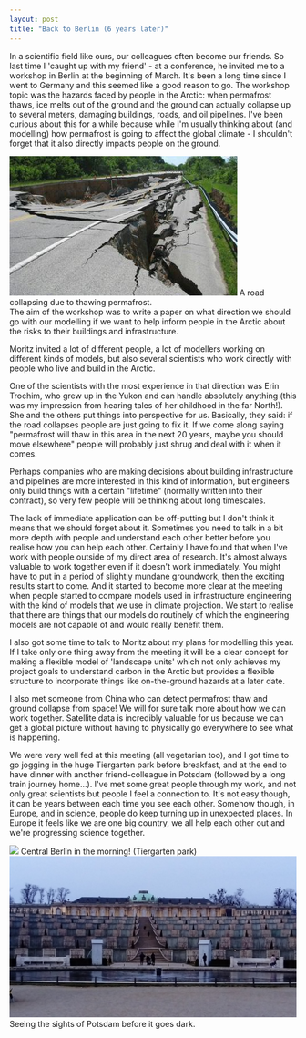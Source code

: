 ```yaml
---
layout: post
title: "Back to Berlin (6 years later)"
---
```


In a scientific field like ours, our colleagues often become our friends. So last time I 'caught up with my friend' - at a conference, he invited me to a workshop in Berlin at the beginning of March. It's been a long time since I went to Germany and this seemed like a good reason to go. The workshop topic was the hazards faced by people in the Arctic: when permafrost thaws, ice melts out of the ground and the ground can actually collapse up to several meters, damaging buildings, roads, and oil pipelines. I've been curious about this for a while because while I'm usually thinking about (and modelling) how permafrost is going to affect the global climate - I shouldn't forget that it also directly impacts people on the ground.

<div class="inline-image" style="float: right">
<img src="/images/Permafrost-road-damage.jpg"/>
<span>A road collapsing due to thawing permafrost. </span>
</div>


The aim of the workshop was to write a paper on what direction we should go with our modelling if we want to help inform people in the Arctic about the risks to their buildings and infrastructure.

Moritz invited a lot of different people, a lot of modellers working on different kinds of models, but also several scientists who work directly with people who live and build in the Arctic.

One of the scientists with the most experience in that direction was Erin Trochim, who grew up in the Yukon and can handle absolutely anything (this was my impression from hearing tales of her childhood in the far North!). She and the others put things into perspective for us. Basically, they said: if the road collapses people are just going to fix it. If we come along saying "permafrost will thaw in this area in the next 20 years, maybe you should move elsewhere" people will probably just shrug and deal with it when it comes.

Perhaps companies who are making decisions about building infrastructure and pipelines are more interested in this kind of information, but engineers only build things with a certain "lifetime" (normally written into their contract), so very few people will be thinking about long timescales.

The lack of immediate application can be off-putting but I don't think it means that we should forget about it. Sometimes you need to talk in a bit more depth with people and understand each other better before you realise how you can help each other. Certainly I have found that when I've work with people outside of my direct area of research. It's almost always valuable to work together even if it doesn't work immediately. You might have to put in a period of slightly mundane groundwork, then the exciting results start to come. And it started to become more clear at the meeting when people started to compare models used in infrastructure engineering with the kind of models that we use in climate projection. We start to realise that there are things that our models do routinely of which the engineering models are not capable of and would really benefit them.

I also got some time to talk to Moritz about my plans for modelling this year. If I take only one thing away from the meeting it will be a clear concept for making a flexible model of 'landscape units' which not only achieves my project goals to understand carbon in the Arctic but provides a flexible structure to incorporate things like on-the-ground hazards at a later date.

I also met someone from China who can detect permafrost thaw and ground collapse from space! We will for sure talk more about how we can work together. Satellite data is incredibly valuable for us because we can get a global picture without having to physically go everywhere to see what is happening.

We were very well fed at this meeting (all vegetarian too), and I got time to go jogging in the huge Tiergarten park before breakfast, and at the end to have dinner with another friend-colleague in Potsdam (followed by a long train journey home...). I've met some great people through my work, and not only great scientists but people I feel a connection to. It's not easy though, it can be years between each time you see each other. Somehow though, in Europe, and in science, people do keep turning up in unexpected places. In Europe it feels like we are one big country, we all help each other out and we're progressing science together.

<div class="inline-image" style="width: 100%">
<img src="/images/tiergarten.JPG"/>
<span>Central Berlin in the morning! (Tiergarten park) </span>
</div>



<div class="inline-image" style="width: 100%">
<img src="/images/potsdam.JPG"/>
<span>Seeing the sights of Potsdam before it goes dark. </span>
</div>


